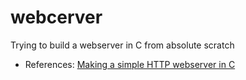 # webcerver


Trying to build a webserver in C from absolute scratch


- References: [Making a simple HTTP webserver in C](https://bruinsslot.jp/post/simple-http-webserver-in-c/)
